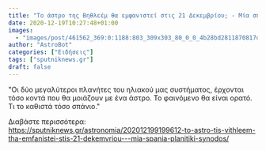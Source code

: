 ```yaml
---
title: "Το άστρο της Βηθλεέμ θα εμφανιστεί στις 21 Δεκεμβρίου; - Μία σπάνια πλανητική Σύνοδος - Βίντεο"
date: 2020-12-19T10:27:48+01:00
images:
  - "images/post/461562_369:0:1188:803_309x303_80_0_0_4b28bd2811870817db5c270b69d635f9.jpg"
author: "AstroBot"
categories: ["Ειδήσεις"]
tags: ["sputniknews.gr"]
draft: false
---
```


"Οι δύο μεγαλύτεροι πλανήτες του ηλιακού μας συστήματος, έρχονται τόσο κοντά που θα μοιάζουν με ένα άστρο. Το φαινόμενο θα είναι ορατό. Τι το καθιστά τόσο σπάνιο."

Διαβάστε περισσότερα: https://sputniknews.gr/astronomia/202012199199612-to-astro-tis-vithleem-tha-emfanistei-stis-21-dekemvriou---mia-spania-planitiki-synodos/
